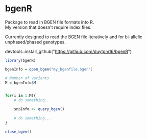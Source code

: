 # bgenR

Package to read in BGEN file formats into R.  
My version that doesn't require index files. 

Currently designed to read the BGEN file iteratively and for bi-allelic unphased/phased genotypes.  
  
devtools::install_github("https://github.com/duytpm16/bgenR")  

```r
library(bgenR)

bgenInfo = open_bgen("my_bgenfile.bgen")

# Number of variants
M = bgenInfo$M


for(i in 1:M){
    # do something...  

    snpInfo <- query_bgen()  
    
    # do something...
}

close_bgen()

```
